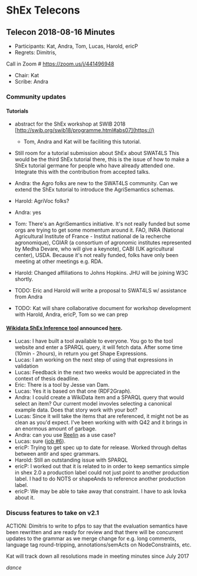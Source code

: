 # ShEx Telecons

## Telecon 2018-08-16  Minutes

* Participants: Kat, Andra, Tom, Lucas, Harold, ericP
* Regrets: Dimitris, 

Call in Zoom # https://zoom.us/j/441496948

* Chair: Kat
* Scribe:  Andra

### Community updates

#### Tutorials
* abstract for the ShEx workshop at SWIB 2018 [http://swib.org/swib18/programme.html#abs07](https://)
    * Tom, Andra and Kat will be faciliting this tutorial. 

* Still room for a tutorial submission about ShEx about SWAT4LS This would be the third ShEx tutorial there, this is the issue of how to make a ShEx tutorial germane for people who have already attended one. Integrate this with the contribution from accepted talks. 
* Andra: the Agro folks are new to the SWAT4LS community. Can we extend the ShEx tutorial to introduce the AgriSemantics schemas.
* Harold: AgriVoc folks?
* Andra: yes
* Tom: There's an AgriSemantics initiative. It's not really funded but some orgs are trying to get some momentum around it. FAO, INRA (National Agricultural Institute of France - Institut national de la recherche agronomique), CGIAR (a consortium of agronomic institutes represented by Medha Devare, who will give a keynote), CABI (UK agricultural center), USDA. Because it's not really funded, folks have only been meeting at other meetings e.g. RDA.
* Harold: Changed affiliations to Johns Hopkins. JHU will be joining W3C shortly.
* TODO: Eric and Harold will write a proposal to SWAT4LS w/ assistance from Andra
* TODO: Kat will share collaborative document for workshop development with Harold, Andra, ericP, Tom so we can prep

#### [Wikidata ShEx Inference tool](https://www.wikidata.org/wiki/User:Lucas_Werkmeister/Wikidata_Shape_Expressions_Inference) announced [here](https://www.wikidata.org/wiki/Wikidata_talk:WikiProject_ShEx#Wikidata_ShEx_Inference_tool). 

* Lucas: I have built a tool available to everyone. You go to the tool website and enter a SPARQL query, it will fetch data. After some time (10min - 2hours), in return you get Shape Expressions. 
* Lucas: I am working on the next step of using that expressions in validation
* Lucas: Feedback in the next two weeks would be appreciated in the context of thesis deadline. 
* Eric: There is a tool by Jesse van Dam. 
* Lucas: Yes it is based on that one (RDF2Graph). 
* Andra: I could create a WikiData item and a SPARQL query that would select an item? Our current model invovles selecting a canonical example data. Does that story work with your bot?
* Lucas: Since it will take the items that are referenced, it might not be as clean as you'd expect. I've been working with with Q42 and it brings in an enormous amount of garbage.
* Andra: can you use [Reelin](https://www.wikidata.org/wiki/Q13561329)  as a use case?
* Lucas: sure ([job #6](https://tools.wmflabs.org/wd-shex-infer/job/6)).
* ericP: Trying to get spec up to date for release. Worked through deltas between antlr and spec grammars.
* Harold: Still an outstanding issue with SPARQL
* ericP: I worked out that it is related to in order to keep semantics simple in shex 2.0 a production label could not just point to another production label. I had to do NOTS or shapeAnds to reference another production label.
* ericP: We may be able to take away that constraint. I have to ask Iovka about it.

### Discuss features to take on v2.1

ACTION: Dimitris to write to pfps to say that the evaluation semantics have been rewritten and are ready for review and that there will be concurrent updates to the grammar as we merge change for e.g. long comments, language tag round-tripping, annotations/semActs on NodeConstraints, etc.

Kat will track down all resolutions made in meeting minutes since July 2017

*dance*

